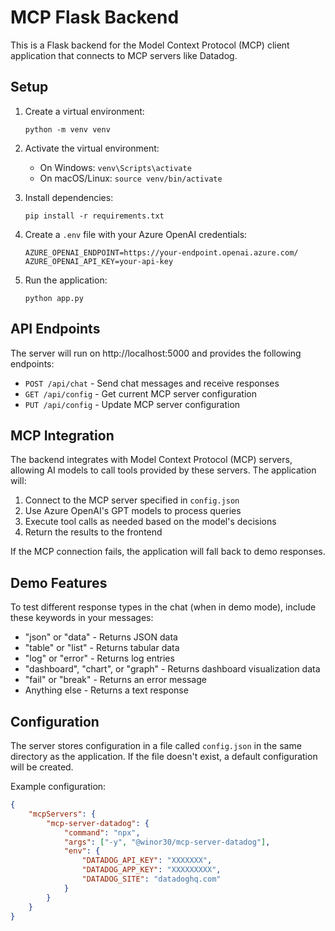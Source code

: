 
# MCP Flask Backend

This is a Flask backend for the Model Context Protocol (MCP) client application that connects to MCP servers like Datadog.

## Setup

1. Create a virtual environment:
   ```
   python -m venv venv
   ```

2. Activate the virtual environment:
   - On Windows: `venv\Scripts\activate`
   - On macOS/Linux: `source venv/bin/activate`

3. Install dependencies:
   ```
   pip install -r requirements.txt
   ```

4. Create a `.env` file with your Azure OpenAI credentials:
   ```
   AZURE_OPENAI_ENDPOINT=https://your-endpoint.openai.azure.com/
   AZURE_OPENAI_API_KEY=your-api-key
   ```

5. Run the application:
   ```
   python app.py
   ```

## API Endpoints

The server will run on http://localhost:5000 and provides the following endpoints:

- `POST /api/chat` - Send chat messages and receive responses
- `GET /api/config` - Get current MCP server configuration
- `PUT /api/config` - Update MCP server configuration

## MCP Integration

The backend integrates with Model Context Protocol (MCP) servers, allowing AI models to call tools provided by these servers. The application will:

1. Connect to the MCP server specified in `config.json`
2. Use Azure OpenAI's GPT models to process queries
3. Execute tool calls as needed based on the model's decisions
4. Return the results to the frontend

If the MCP connection fails, the application will fall back to demo responses.

## Demo Features

To test different response types in the chat (when in demo mode), include these keywords in your messages:

- "json" or "data" - Returns JSON data
- "table" or "list" - Returns tabular data
- "log" or "error" - Returns log entries
- "dashboard", "chart", or "graph" - Returns dashboard visualization data
- "fail" or "break" - Returns an error message
- Anything else - Returns a text response

## Configuration

The server stores configuration in a file called `config.json` in the same directory as the application.
If the file doesn't exist, a default configuration will be created.

Example configuration:
```json
{
    "mcpServers": {
        "mcp-server-datadog": {
            "command": "npx",
            "args": ["-y", "@winor30/mcp-server-datadog"],
            "env": {
                "DATADOG_API_KEY": "XXXXXXX",
                "DATADOG_APP_KEY": "XXXXXXXXX",
                "DATADOG_SITE": "datadoghq.com"
            }
        }
    }
}
```
